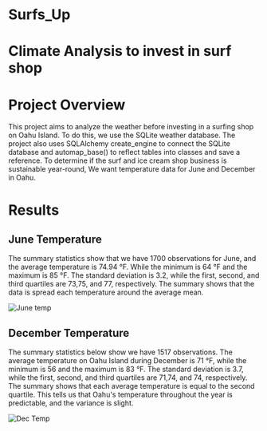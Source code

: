 # Surfs_Up

# Climate Analysis to invest in surf shop

# Project Overview

This project aims to analyze the weather before investing in a surfing shop on Oahu Island. To do this, we use the SQLite weather database. The project also uses SQLAlchemy create_engine to connect the SQLite database and automap_base() to reflect tables into classes and save a reference. To determine if the surf and ice cream shop business is sustainable year-round, We want temperature data for June and December in Oahu.

# Results

## June Temperature
The summary statistics show that we have 1700 observations for June, and the average temperature is 74.94 °F. While the minimum is 64 °F and the maximum is 85 °F. The standard deviation is 3.2, while the first, second, and third quartiles are 73,75, and 77, respectively. The summary shows that the data is spread each temperature around the average mean.

![June temp](https://user-images.githubusercontent.com/105765150/184142985-2024ca20-9115-44ea-8d84-6efccc5cb313.png)


## December Temperature
The summary statistics below show we have 1517 observations. The average temperature on Oahu Island during December is 71 °F, while the minimum is 56 and the maximum is 83 °F. The standard deviation is 3.7, while the first, second, and third quartiles are 71,74, and 74, respectively. The summary shows that each average temperature is equal to the second quartile. This tells us that Oahu's temperature throughout the year is predictable, and the variance is slight.

![Dec Temp](https://user-images.githubusercontent.com/105765150/184143871-23204d29-b5ef-4975-a484-548bcae6b2f5.png)

